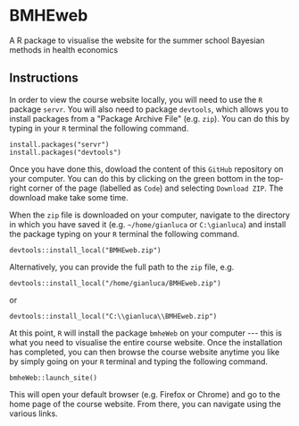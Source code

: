 # BMHEweb
A R package to visualise the website for the summer school Bayesian methods in health economics

## Instructions
In order to view the course website locally, you will need to use the `R` package `servr`. You will also need to package `devtools`, which allows you to install packages from a "Package Archive File" (e.g. `zip`). You can do this by typing in your `R` terminal the following command.
```
install.packages("servr")
install.packages("devtools")
```

Once you have done this, dowload the content of this `GitHub` repository on your computer. You can do this by clicking on the green bottom in the top-right corner of the page (labelled as `Code`) and selecting `Download ZIP`. The download make take some time.  

When the `zip` file is downloaded on your computer, navigate to the directory in which you have saved it (e.g. `~/home/gianluca` or `C:\gianluca`) and install the package typing on your `R` terminal the following command.
```
devtools::install_local("BMHEweb.zip")
```
Alternatively, you can provide the full path to the `zip` file, e.g.
```
devtools::install_local("/home/gianluca/BMHEweb.zip")
```
or
```
devtools::install_local("C:\\gianluca\\BMHEweb.zip")
```

At this point, `R` will install the package `bmheWeb` on your computer --- this is what you need to visualise the entire course website. Once the installation has completed, you can then browse the course website anytime you like by simply going on your `R` terminal and typing the following command.
```
bmheWeb::launch_site()
```

This will open your default browser (e.g. Firefox or Chrome) and go to the home page of the course website. From there, you can navigate using the various links.
